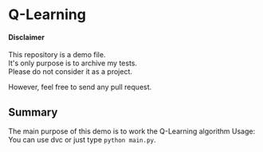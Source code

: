 # Q-Learning

#### Disclaimer
This repository is a demo file.<br>
It's only purpose is to archive my tests.<br>
Please do not consider it as a project.

However, feel free to send any pull request.

## Summary

The main purpose of this demo is to work the Q-Learning algorithm
Usage: You can use dvc or just type `python main.py`.
